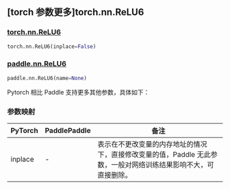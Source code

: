 ## [torch 参数更多]torch.nn.ReLU6

### [torch.nn.ReLU6](https://pytorch.org/docs/stable/generated/torch.nn.ReLU6.html#torch.nn.ReLU6)

```python
torch.nn.ReLU6(inplace=False)
```

### [paddle.nn.ReLU6](https://www.paddlepaddle.org.cn/documentation/docs/zh/develop/api/paddle/nn/ReLU6_cn.html)

```python
paddle.nn.ReLU6(name=None)
```

Pytorch 相比 Paddle 支持更多其他参数，具体如下：

### 参数映射

| PyTorch | PaddlePaddle | 备注                                                                                                            |
| ------- | ------------ | --------------------------------------------------------------------------------------------------------------- |
| inplace | -            | 表示在不更改变量的内存地址的情况下，直接修改变量的值，Paddle 无此参数，一般对网络训练结果影响不大，可直接删除。 |
